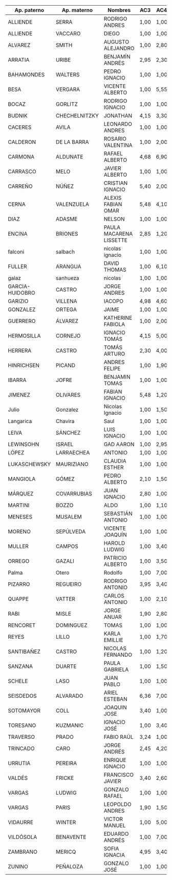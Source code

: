 Ap. paterno	|	Ap. materno	|	Nombres	|	AC3	|	AC4	|	AC5	|	AC6	|	AC7	|	AC8	|	C1	|	C2	|	C3	|	I1	|	T1	|
----------------	|	----------------	|	----------------	|	----------------	|	----------------	|	----------------	|	----------------	|	----------------	|	----------------	|	----------------	|	----------------	|	----------------	|	----------------	|	----------------	|
ALLIENDE	|	SERRA	|	RODRIGO ANDRES	|	1,00	|	1,00	|	5,00	|	5,70	|	7,00	|	2,90	|	1,00	|	1,00	|	5,50	|	1,00	|	5,60	|
ALLIENDE	|	VACCARO	|	DIEGO	|	1,00	|	1,00	|	1,00	|	4,85	|	1,00	|	3,30	|	2,50	|	1,00	|	6,80	|	5,18	|	5,55	|
ALVAREZ	|	SMITH	|	AUGUSTO ALEJANDRO	|	1,00	|	2,80	|	1,00	|	4,00	|	3,75	|	1,00	|	1,00	|	1,00	|	1,00	|	3,12	|	3,90	|
ARRATIA	|	URIBE	|	BENJAMÍN ANDRÉS	|	2,95	|	2,30	|	2,50	|	3,00	|	3,70	|	2,70	|	4,00	|	1,00	|	4,00	|	3,46	|	4,45	|
BAHAMONDES	|	WALTERS	|	PEDRO IGNACIO	|	1,00	|	1,00	|	1,00	|	1,00	|	6,60	|	2,80	|	6,20	|	7,00	|	7,00	|	5,33	|	6,20	|
BESA	|	VERGARA	|	VICENTE ALBERTO	|	1,00	|	5,55	|	1,00	|	1,00	|	3,70	|	4,20	|	4,00	|	7,00	|	7,00	|	4,88	|	6,00	|
BOCAZ	|	GORLITZ	|	RODRIGO IGNACIO	|	1,00	|	1,00	|	2,00	|	1,00	|	1,00	|	1,00	|	7,00	|	1,00	|	1,00	|	2,61	|	1,20	|
BUDNIK	|	CHECHELNITZKY	|	JONATHAN	|	4,15	|	3,30	|	2,00	|	2,50	|	6,60	|	4,50	|	2,50	|	1,00	|	6,80	|	4,58	|	5,60	|
CACERES	|	AVILA	|	LEONARDO ANDRES	|	1,00	|	1,00	|	1,00	|	1,00	|	1,00	|	6,00	|	1,00	|	1,00	|	1,00	|	1,00	|	1,00	|
CALDERON	|	DE LA BARRA	|	ROSARIO VALENTINA	|	1,00	|	2,00	|	1,00	|	4,85	|	1,00	|	1,00	|	5,50	|	1,00	|	1,00	|	4,27	|	4,95	|
CARMONA	|	ALDUNATE	|	RAFAEL ALBERTO	|	4,68	|	6,90	|	2,50	|	6,50	|	6,90	|	1,00	|	7,00	|	1,00	|	6,60	|	5,41	|	3,60	|
CARRASCO	|	MELO	|	JAVIER ALBERTO	|	1,00	|	1,00	|	3,00	|	3,00	|	6,45	|	4,50	|	1,00	|	4,00	|	6,80	|	2,32	|	3,45	|
CARREÑO	|	NÚÑEZ	|	CRISTIAN IGNACIO	|	5,40	|	2,00	|	4,50	|	5,00	|	7,00	|	5,00	|	7,00	|	7,00	|	6,80	|	1,00	|	5,30	|
CERNA	|	VALENZUELA	|	ALEXIS FABIAN OMAR	|	5,48	|	4,10	|	5,50	|	4,00	|	5,40	|	1,00	|	7,00	|	1,00	|	6,80	|	3,90	|	4,10	|
DIAZ	|	ADASME	|	NELSON	|	1,00	|	1,00	|	1,00	|	1,00	|	6,00	|	3,00	|	1,20	|	1,00	|	1,00	|	3,40	|	5,05	|
ENCINA	|	BRIONES	|	PAULA MACARENA LISSETTE	|	2,85	|	1,20	|	2,00	|	4,30	|	1,00	|	2,80	|	5,50	|	1,00	|	6,80	|	2,65	|	4,55	|
falconi	|	salbach	|	nicolas ignacio 	|	1,00	|	1,00	|	3,00	|	2,90	|	4,10	|	4,70	|	3,50	|	1,00	|	6,80	|	4,02	|	1,20	|
FULLER	|	ARANGUA	|	DAVID THOMAS	|	1,00	|	6,10	|	5,00	|	3,60	|	2,10	|	1,00	|	7,00	|	2,00	|	1,00	|	2,98	|	1,00	|
galaz	|	sanhueza	|	nicolas	|	1,00	|	1,00	|	2,20	|	2,50	|	4,50	|	1,00	|	2,50	|	1,00	|	1,00	|	3,40	|	4,10	|
GARCIA-HUIDOBRO	|	CASTRO	|	JORGE ANDRES	|	1,00	|	1,00	|	2,50	|	1,00	|	1,00	|	1,00	|	1,00	|	1,00	|	1,00	|	3,67	|	3,25	|
GARIZIO	|	VILLENA	|	IACOPO	|	4,98	|	4,60	|	6,00	|	4,80	|	4,35	|	6,80	|	5,50	|	7,00	|	3,80	|	4,21	|	4,80	|
GONZALEZ	|	ORTEGA	|	JAIME	|	1,00	|	1,00	|	2,00	|	1,90	|	2,50	|	1,00	|	1,00	|	4,00	|	1,00	|	1,00	|	3,35	|
GUERRERO	|	ÁLVAREZ	|	KATHERINE FABIOLA	|	1,00	|	2,00	|	1,00	|	5,70	|	3,25	|	2,50	|	2,00	|	1,00	|	3,70	|	2,29	|	2,35	|
HERMOSILLA	|	CORNEJO	|	IGNACIO TOMÁS	|	4,15	|	5,00	|	3,00	|	4,20	|	2,75	|	1,00	|	3,00	|	1,00	|	1,00	|	3,29	|	4,95	|
HERRERA	|	CASTRO	|	TOMÁS ARTURO	|	2,30	|	4,00	|	2,50	|	3,90	|	3,30	|	5,00	|	3,00	|	7,00	|	7,00	|	3,88	|	4,25	|
HINRICHSEN	|	PICAND	|	ANDRES FELIPE	|	1,00	|	1,90	|	2,50	|	5,30	|	6,00	|	1,00	|	4,00	|	1,00	|	1,00	|	4,78	|	2,85	|
IBARRA	|	JOFRE	|	BENJAMIN TOMAS	|	1,00	|	1,00	|	1,00	|	1,00	|	1,00	|	1,00	|	4,00	|	1,00	|	3,80	|	3,32	|	4,60	|
JIMENEZ	|	OLIVARES	|	FABIAN IGNACIO	|	5,48	|	1,20	|	1,50	|	2,80	|	1,00	|	4,00	|	6,50	|	1,00	|	4,00	|	3,33	|	2,25	|
Julio	|	Gonzalez	|	Nicolas Ignacio	|	1,00	|	1,50	|	4,00	|	3,40	|	4,90	|	2,00	|	4,00	|	1,00	|	3,80	|	3,39	|	3,40	|
Langarica	|	Chavira	|	Saul	|	1,00	|	1,00	|	1,00	|	2,95	|	7,00	|	3,20	|	6,00	|	7,00	|	4,00	|	3,67	|	2,30	|
LEIVA	|	SÁNCHEZ	|	LUIS IGNACIO	|	1,00	|	1,00	|	1,00	|	3,00	|	6,85	|	1,00	|	5,50	|	7,00	|	1,00	|	3,82	|	3,00	|
LEWINSOHN	|	ISRAEL	|	GAD AARON	|	1,00	|	2,95	|	3,00	|	4,20	|	2,70	|	3,50	|	3,00	|	1,00	|	6,80	|	3,64	|	4,85	|
LÓPEZ	|	LARRAECHEA	|	ANTONIO	|	1,00	|	1,00	|	1,00	|	4,30	|	5,05	|	1,00	|	1,00	|	1,00	|	6,80	|	4,93	|	1,00	|
LUKASCHEWSKY	|	MAURIZIANO	|	CLAUDIA ESTHER	|	1,00	|	1,00	|	2,20	|	4,30	|	4,50	|	2,90	|	3,50	|	1,00	|	1,00	|	3,75	|	5,30	|
MANGIOLA	|	GÓMEZ	|	PEDRO ALBERTO	|	2,10	|	1,50	|	2,50	|	2,00	|	5,95	|	3,00	|	2,50	|	1,00	|	3,80	|	3,48	|	3,00	|
MÁRQUEZ	|	COVARRUBIAS	|	JUAN IGNACIO	|	2,80	|	1,00	|	3,50	|	3,90	|	3,10	|	4,50	|	6,50	|	1,00	|	6,80	|	2,86	|	6,30	|
MARTINI	|	BOZZO	|	ALDO	|	1,00	|	1,10	|	1,00	|	1,00	|	3,40	|	2,50	|	6,25	|	1,00	|	1,00	|	3,17	|	2,45	|
MENESES	|	MUSALEM	|	SEBASTIÁN ANTONIO	|	1,00	|	1,00	|	5,00	|	2,75	|	2,90	|	1,00	|	3,40	|	1,00	|	7,00	|	3,97	|	4,30	|
MORENO	|	SEPÚLVEDA	|	VICENTE JOAQUÍN	|	1,00	|	1,00	|	1,00	|	1,00	|	2,25	|	1,00	|	4,00	|	1,00	|	6,80	|	1,00	|	3,60	|
MULLER	|	CAMPOS	|	HAROLD LUDWIG	|	1,00	|	3,40	|	1,50	|	2,80	|	5,10	|	2,80	|	1,50	|	1,00	|	2,50	|	2,05	|	3,55	|
ORREGO	|	GAZALI	|	PATRICIO ALBERTO	|	1,00	|	3,50	|	3,00	|	7,00	|	4,80	|	1,00	|	2,50	|	1,00	|	1,00	|	4,51	|	4,10	|
Palma	|	Otero	|	Rodolfo	|	1,00	|	7,00	|	5,50	|	2,80	|	7,00	|	6,00	|	4,50	|	6,00	|	4,00	|	4,76	|	1,00	|
PIZARRO	|	REGUEIRO	|	RODRIGO ANTONIO	|	3,95	|	3,40	|	5,50	|	2,50	|	6,60	|	4,50	|	3,75	|	1,00	|	6,80	|	2,89	|	2,95	|
QUAPPE	|	VATTER	|	CARLOS ANTONIO	|	1,00	|	2,10	|	4,60	|	4,20	|	4,25	|	6,00	|	4,75	|	6,00	|	6,60	|	4,00	|	5,15	|
RABI	|	MISLE	|	JORGE ANUAR	|	1,90	|	2,80	|	5,00	|	4,00	|	3,95	|	1,00	|	7,00	|	1,00	|	1,00	|	4,45	|	3,70	|
RENCORET	|	DOMINGUEZ	|	TOMAS	|	1,00	|	1,00	|	1,00	|	1,00	|	1,00	|	1,00	|	1,00	|	1,00	|	1,00	|	2,08	|	2,10	|
REYES	|	LILLO	|	KARLA EMILLIE	|	1,00	|	1,70	|	5,00	|	2,20	|	4,35	|	4,30	|	3,00	|	1,00	|	6,80	|	2,31	|	2,60	|
SANTIBAÑEZ	|	CASTRO	|	NICOLAS FERNANDO	|	1,00	|	1,20	|	1,00	|	2,85	|	3,70	|	1,00	|	2,50	|	2,00	|	1,00	|	1,00	|	5,00	|
SANZANA	|	DUARTE	|	PAULA GABRIELA	|	1,00	|	1,50	|	3,00	|	3,35	|	3,55	|	2,30	|	1,50	|	1,00	|	1,00	|	3,68	|	4,00	|
SCHELE	|	LASO	|	JUAN PABLO	|	1,00	|	1,00	|	3,00	|	3,00	|	5,78	|	2,60	|	1,00	|	7,00	|	6,60	|	4,12	|	3,80	|
SEISDEDOS	|	ALVARADO	|	ARIEL ESTEBAN	|	6,36	|	7,00	|	7,00	|	7,00	|	7,00	|	7,00	|	1,00	|	7,00	|	6,60	|	5,71	|	6,30	|
SOTOMAYOR	|	COLL	|	JOAQUIN JOSE	|	3,40	|	1,00	|	4,00	|	4,80	|	3,40	|	3,80	|	3,50	|	1,00	|	6,80	|	4,41	|	3,55	|
TORESANO	|	KUZMANIC	|	IGNACIO JOSÉ	|	1,00	|	3,40	|	2,80	|	3,40	|	4,85	|	5,90	|	5,00	|	1,00	|	5,50	|	4,84	|	1,00	|
TRAVERSO	|	PRADO	|	FABIO RAÚL	|	3,24	|	1,00	|	1,00	|	5,35	|	1,00	|	1,00	|	3,00	|	1,00	|	1,00	|	3,43	|	1,00	|
TRINCADO	|	CARO	|	JORGE ANDRÉS	|	2,45	|	4,20	|	1,00	|	3,60	|	3,50	|	1,00	|	2,50	|	1,00	|	1,00	|	4,31	|	5,10	|
URRUTIA	|	PEREIRA	|	ENRIQUE IGNACIO	|	1,00	|	1,00	|	1,40	|	3,10	|	5,75	|	6,00	|	3,50	|	1,00	|	6,60	|	4,03	|	5,45	|
VALDÉS	|	FRICKE	|	FRANCISCO JAVIER	|	3,40	|	2,60	|	1,00	|	4,80	|	4,00	|	3,80	|	3,00	|	1,00	|	6,80	|	4,26	|	4,75	|
VARGAS	|	LUDWIG	|	GONZALO RAFAEL	|	1,00	|	1,00	|	1,00	|	1,00	|	6,70	|	3,00	|	3,00	|	1,00	|	6,60	|	4,78	|	6,30	|
VARGAS	|	PARIS	|	LEOPOLDO ANDRES	|	1,90	|	1,50	|	2,00	|	2,50	|	4,00	|	2,00	|	4,00	|	1,00	|	3,80	|	2,68	|	4,30	|
VIDAURRE	|	WINTER	|	VICTOR MANUEL	|	1,00	|	5,00	|	2,50	|	1,00	|	3,30	|	5,30	|	5,00	|	1,00	|	6,80	|	4,70	|	6,00	|
VILDÓSOLA	|	BENAVENTE	|	EDUARDO ANDRÉS	|	1,00	|	7,00	|	5,50	|	3,90	|	4,90	|	6,80	|	6,00	|	2,00	|	6,80	|	4,82	|	4,75	|
ZAMBRANO	|	MERICQ	|	SOFIA IGNACIA	|	4,95	|	3,40	|	5,50	|	5,40	|	5,70	|	1,00	|	5,00	|	1,00	|	1,00	|	5,23	|	5,40	|
ZUNINO	|	PEÑALOZA	|	GONZALO JOSÉ	|	1,00	|	1,00	|	1,00	|	1,00	|	1,00	|	1,00	|	5,00	|	1,00	|	1,00	|	4,13	|	3,80	|
